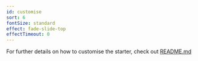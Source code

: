 ```yaml
---
id: customise
sort: 6
fontSize: standard
effect: fade-slide-top
effectTimeout: 0
---
```


For further details on how to customise the starter, check out [README.md](https://github.com/caspar/correctconsumer.com/blob/master/README.md)
